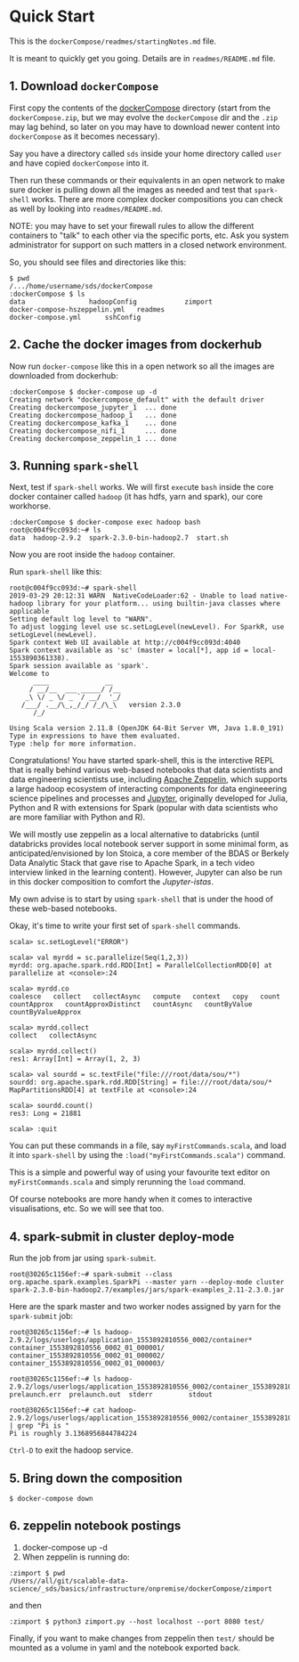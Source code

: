# Quick Start

This is the `dockerCompose/readmes/startingNotes.md` file.

It is meant to quickly get you going. Details are in `readmes/README.md` file.

## 1. Download `dockerCompose` 

First copy the contents of the [dockerCompose](https://github.com/lamastex/scalable-data-science/tree/master/_sds/basics/infrastructure/onpremise/dockerCompose) directory (start from the `dockerCompose.zip`, but we may evolve the `dockerCompose` dir and the `.zip` may lag behind, so later on you may have to download newer content into `dockerCompose` as it becomes necessary).

Say you have a directory called `sds` inside your home directory called `user` and have copied `dockerCompose` into it.

Then run these commands or their equivalents in an open network to make sure docker is pulling down all the images as needed and test that `spark-shell` works. There are more complex docker compositions you can check as well by looking into `readmes/README.md`. 

NOTE: you may have to set your firewall rules to allow the different containers to "talk" to each other via the specific ports, etc. Ask you system administrator for support on such matters in a closed network environment. 

So, you should see files and directories like this:

```
$ pwd
/.../home/username/sds/dockerCompose
:dockerCompose $ ls
data				hadoopConfig			zimport
docker-compose-hszeppelin.yml	readmes
docker-compose.yml		sshConfig
```

## 2. Cache the docker images from dockerhub

Now run `docker-compose` like this in a open network so all the images are downloaded from dockerhub:

```
:dockerCompose $ docker-compose up -d
Creating network "dockercompose_default" with the default driver
Creating dockercompose_jupyter_1  ... done
Creating dockercompose_hadoop_1   ... done
Creating dockercompose_kafka_1    ... done
Creating dockercompose_nifi_1     ... done
Creating dockercompose_zeppelin_1 ... done
```

## 3. Running `spark-shell`

Next, test if `spark-shell` works. We will first `exec`ute `bash` inside the core docker container called `hadoop` (it has hdfs, yarn and spark), our core workhorse. 

```
:dockerCompose $ docker-compose exec hadoop bash
root@c004f9cc093d:~# ls
data  hadoop-2.9.2  spark-2.3.0-bin-hadoop2.7  start.sh
```

Now you are root inside the `hadoop` container.

Run `spark-shell` like this:

```
root@c004f9cc093d:~# spark-shell 
2019-03-29 20:12:31 WARN  NativeCodeLoader:62 - Unable to load native-hadoop library for your platform... using builtin-java classes where applicable
Setting default log level to "WARN".
To adjust logging level use sc.setLogLevel(newLevel). For SparkR, use setLogLevel(newLevel).
Spark context Web UI available at http://c004f9cc093d:4040
Spark context available as 'sc' (master = local[*], app id = local-1553890361338).
Spark session available as 'spark'.
Welcome to
      ____              __
     / __/__  ___ _____/ /__
    _\ \/ _ \/ _ `/ __/  '_/
   /___/ .__/\_,_/_/ /_/\_\   version 2.3.0
      /_/
         
Using Scala version 2.11.8 (OpenJDK 64-Bit Server VM, Java 1.8.0_191)
Type in expressions to have them evaluated.
Type :help for more information.
```

Congratulations! You have started spark-shell, this is the interctive REPL that is really behind various web-based notebooks that data scientists and data engineering scientists use, including [Apache Zeppelin](https://zeppelin.apache.org/), which supports a large hadoop ecosystem of interacting components for data engineeering science pipelines and processes and [Jupyter](https://jupyter.org/), originally developed for Julia, Python and R with extensions for Spark (popular with data scientists who are more familiar with Python and R).

We will mostly use zeppelin as a local alternative to databricks (until databricks provides local notebook server support in some minimal form, as anticipated/envisioned by Ion Stoica, a core member of the BDAS or Berkely Data Analytic Stack that gave rise to Apache Spark, in a tech video interview linked in the learning content). However, Jupyter can also be run in this docker composition to comfort the *Jupyter-istas*.

My own advise is to start by using `spark-shell` that is under the hood of these web-based notebooks.

Okay, it's time to write your first set of `spark-shell` commands.

```
scala> sc.setLogLevel("ERROR")

scala> val myrdd = sc.parallelize(Seq(1,2,3))
myrdd: org.apache.spark.rdd.RDD[Int] = ParallelCollectionRDD[0] at parallelize at <console>:24

scala> myrdd.co
coalesce   collect   collectAsync   compute   context   copy   count   countApprox   countApproxDistinct   countAsync   countByValue   countByValueApprox

scala> myrdd.collect
collect   collectAsync

scala> myrdd.collect()
res1: Array[Int] = Array(1, 2, 3)

scala> val sourdd = sc.textFile("file:///root/data/sou/*")
sourdd: org.apache.spark.rdd.RDD[String] = file:///root/data/sou/* MapPartitionsRDD[4] at textFile at <console>:24

scala> sourdd.count()
res3: Long = 21881  

scala> :quit
```

You can put these commands in a file, say `myFirstCommands.scala`, and load it into `spark-shell` by using the `:load("myFirstCommands.scala")` command.

This is a simple and powerful way of using your favourite text editor on `myFirstCommands.scala` and simply rerunning the `load` command. 

Of course notebooks are more handy when it comes to interactive visualisations, etc. So we will see that too.

## 4. spark-submit in cluster deploy-mode

Run the job from jar using `spark-submit`.

```
root@30265c1156ef:~# spark-submit --class org.apache.spark.examples.SparkPi --master yarn --deploy-mode cluster spark-2.3.0-bin-hadoop2.7/examples/jars/spark-examples_2.11-2.3.0.jar
```

Here are the spark master and two worker nodes assigned by yarn for the `spark-submit` job:

```
root@30265c1156ef:~# ls hadoop-2.9.2/logs/userlogs/application_1553892810556_0002/container* 
container_1553892810556_0002_01_000001/ container_1553892810556_0002_01_000002/ container_1553892810556_0002_01_000003/

root@30265c1156ef:~# ls hadoop-2.9.2/logs/userlogs/application_1553892810556_0002/container_1553892810556_0002_01_000001/
prelaunch.err  prelaunch.out  stderr         stdout 

root@30265c1156ef:~# cat hadoop-2.9.2/logs/userlogs/application_1553892810556_0002/container_1553892810556_0002_01_000001/stdout | grep "Pi is "
Pi is roughly 3.1368956844784224
```

`Ctrl-D` to exit the hadoop service.

## 5. Bring down the composition

```
$ docker-compose down
```

## 6. zeppelin notebook postings

1. docker-compose up -d
2. When zeppelin is running do:

```
:zimport $ pwd
/Users//all/git/scalable-data-science/_sds/basics/infrastructure/onpremise/dockerCompose/zimport
```

and then

```
:zimport $ python3 zimport.py --host localhost --port 8080 test/
```

Finally, if you want to make changes from zeppelin then `test/` should be mounted as a volume in yaml and the notebook exported back.
